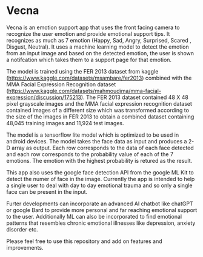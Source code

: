 # Vecna
Vecna is an emotion support app that uses the front facing camera to recognize the user emotion and provide emotional support tips. It recognizes as much as 7 emotion (Happy, Sad, Angry, Surprised, Scared , Disgust, Neutral).
It uses a machine learning model to detect the emotion from an input image and based on the detected emotion, the user is shown a notifcation which takes them to a support page for that emotion.

The model is trained using the FER 2013 dataset from kaggle (https://www.kaggle.com/datasets/msambare/fer2013) combined with the MMA Facial Expression Recognition dataset (https://www.kaggle.com/datasets/mahmoudima/mma-facial-expression/discussion/175213). The FER 2013 dataset contained 48 X 48 pixel grayscale images and the MMA facial expression recognition dataset contained images of a different size which was transformed according to the size of the images in FER 2013 to obtain a combined dataset containing 48,045 training images and 11,924 test images.

The model is a tensorflow lite model which is optimized to be used in android devices. The model takes the face data as input and produces a 2-D array as output. Each row corresponds to the data of each face detected and each row corresponds to the probability value of each of the 7 emotions. The emotion with the highest probability is retured as the result.

This app also uses the google face detection API from the google ML Kit to detect the numer of face in the image. Currently the app is intended to help a single user to deal with day to day emotional trauma and so only a single face can be present in the input.

Furter developments can incorporate an advanced AI chatbot like chatGPT or google Bard to provide more personal and far reaching emotional support to the user. Additionally ML can also be incorporated to find emotional patterns that resembles chronic emotional illnesses like depression, anxiety disorder etc. 

Please feel free to use this repository and add on features and improvements.
